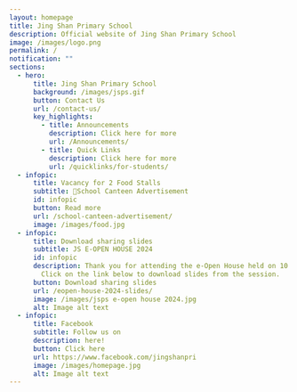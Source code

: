 ```yaml
---
layout: homepage
title: Jing Shan Primary School
description: Official website of Jing Shan Primary School
image: /images/logo.png
permalink: /
notification: ""
sections:
  - hero:
      title: Jing Shan Primary School
      background: /images/jsps.gif
      button: Contact Us
      url: /contact-us/
      key_highlights:
        - title: Announcements
          description: Click here for more
          url: /Announcements/
        - title: Quick Links
          description: Click here for more
          url: /quicklinks/for-students/
  - infopic:
      title: Vacancy for 2 Food Stalls
      subtitle: 🍴School Canteen Advertisement
      id: infopic
      button: Read more
      url: /school-canteen-advertisement/
      image: /images/food.jpg
  - infopic:
      title: Download sharing slides
      subtitle: JS E-OPEN HOUSE 2024
      id: infopic
      description: Thank you for attending the e-Open House held on 10 July 2024.
        Click on the link below to download slides from the session.
      button: Download sharing slides
      url: /eopen-house-2024-slides/
      image: /images/jsps e-open house 2024.jpg
      alt: Image alt text
  - infopic:
      title: Facebook
      subtitle: Follow us on
      description: here!
      button: Click here
      url: https://www.facebook.com/jingshanpri
      image: /images/homepage.jpg
      alt: Image alt text
---
```

